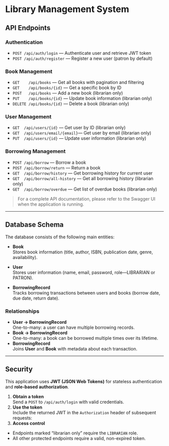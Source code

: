 # Library Management System

## API Endpoints

### Authentication
- `POST /api/auth/login` — Authenticate user and retrieve JWT token  
- `POST /api/auth/register` — Register a new user (patron by default)  

### Book Management
- `GET    /api/books`          — Get all books with pagination and filtering  
- `GET    /api/books/{id}`     — Get a specific book by ID  
- `POST   /api/books`          — Add a new book (librarian only)  
- `PUT    /api/books/{id}`     — Update book information (librarian only)  
- `DELETE /api/books/{id}`     — Delete a book (librarian only)  

### User Management
- `GET  /api/users/{id}`         — Get user by ID (librarian only)  
- `GET  /api/users/email/{email}`— Get user by email (librarian only)  
- `PUT  /api/users/{id}`         — Update user information (librarian only)  

### Borrowing Management
- `POST /api/borrow`           — Borrow a book  
- `POST /api/borrow/return`    — Return a book  
- `GET  /api/borrow/history`   — Get borrowing history for current user  
- `GET  /api/borrow/all-history` — Get all borrowing history (librarian only)  
- `GET  /api/borrow/overdue`   — Get list of overdue books (librarian only)  

> For a complete API documentation, please refer to the Swagger UI when the application is running.

---

## Database Schema

The database consists of the following main entities:

- **Book**  
  Stores book information (title, author, ISBN, publication date, genre, availability).

- **User**  
  Stores user information (name, email, password, role—LIBRARIAN or PATRON).

- **BorrowingRecord**  
  Tracks borrowing transactions between users and books (borrow date, due date, return date).

### Relationships
- **User → BorrowingRecord**  
  One-to-many: a user can have multiple borrowing records.  
- **Book → BorrowingRecord**  
  One-to-many: a book can be borrowed multiple times over its lifetime.  
- **BorrowingRecord**  
  Joins **User** and **Book** with metadata about each transaction.

---

## Security

This application uses **JWT (JSON Web Tokens)** for stateless authentication and **role-based authorization**.

1. **Obtain a token**  
   Send a `POST` to `/api/auth/login` with valid credentials.  
2. **Use the token**  
   Include the returned JWT in the `Authorization` header of subsequent requests:
3. **Access control**  
  - Endpoints marked “librarian only” require the `LIBRARIAN` role.  
  - All other protected endpoints require a valid, non-expired token.

